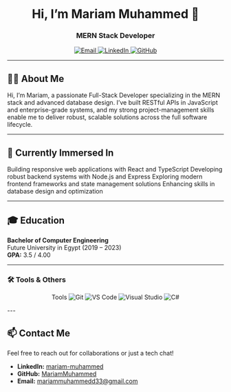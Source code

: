 <!-- README.md -->

<h1 align="center">Hi, I’m Mariam Muhammed 👋</h1>
<h3 align="center">MERN Stack Developer</h3>

<p align="center">
  <a href="mailto:mariammuhammedd33@gmail.com">
    <img src="https://img.shields.io/badge/Email-D14836?style=for-the-badge&logo=gmail&logoColor=white" alt="Email"/>
  </a>
  <a href="https://linkedin.com/in/mariam-muhammed" target="_blank">
    <img src="https://img.shields.io/badge/LinkedIn-0A66C2?style=for-the-badge&logo=linkedin&logoColor=white" alt="LinkedIn"/>
  </a>
  <a href="https://github.com/MariamMuhammed" target="_blank">
    <img src="https://img.shields.io/badge/GitHub-181717?style=for-the-badge&logo=github&logoColor=white" alt="GitHub"/>
  </a>
</p>

---

## 👩‍💻 About Me
Hi, I’m Mariam, a passionate Full-Stack Developer specializing in the MERN stack and advanced database design. I’ve built RESTful APIs in JavaScript and enterprise-grade systems, and my strong project-management skills enable me to deliver robust, scalable solutions across the full software lifecycle.

---

## 🔭 Currently Immersed In
Building responsive web applications with React and TypeScript
Developing robust backend systems with Node.js and Express
Exploring modern frontend frameworks and state management solutions
Enhancing skills in database design and optimization

---

## 🎓 Education
**Bachelor of Computer Engineering**  
Future University in Egypt (2019 – 2023)  
**GPA:** 3.5 / 4.00

---
### 🛠 Tools & Others
<p align="center"> Tools
  <img src="https://img.shields.io/badge/Git-F05032?style=for-the-badge&logo=git&logoColor=white" alt="Git"/>
  <img src="https://img.shields.io/badge/VS%20Code-007ACC?style=for-the-badge&logo=visual-studio-code&logoColor=white" alt="VS Code"/>
  <img src="https://img.shields.io/badge/Visual%20Studio-5C2D91?style=for-the-badge&logo=visual-studio&logoColor=white" alt="Visual Studio"/>
  <img src="https://img.shields.io/badge/C%23-239120?style=for-the-badge&logo=c-sharp&logoColor=white" alt="C#"/>
</p>
---

## 📫 Contact Me
Feel free to reach out for collaborations or just a tech chat!

- **LinkedIn:** [mariam-muhammed](https://linkedin.com/in/mariam-muhammed)  
- **GitHub:** [MariamMuhammed](https://github.com/MariamMuhammed)  
- **Email:** mariammuhammedd33@gmail.com  
